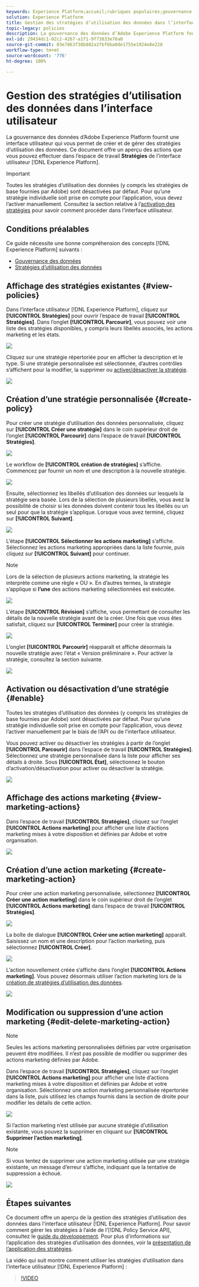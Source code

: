 ```yaml
---
keywords: Experience Platform;accueil;rubriques populaires;gouvernance des données;guide d’utilisation des stratégies d’utilisation des données
solution: Experience Platform
title: Gestion des stratégies d’utilisation des données dans l’interface utilisateur
topic-legacy: policies
description: La gouvernance des données d’Adobe Experience Platform fournit une interface utilisateur qui vous permet de créer et de gérer des stratégies d’utilisation des données. Ce document offre un aperçu des actions que vous pouvez effectuer dans l’espace de travail Stratégies de l’interface utilisateur d’Experience Platform.
exl-id: 29434dc1-02c2-4267-a1f1-9f73833e76a0
source-git-commit: 03e7863f38b882a2fbf6ba0de1755e1924e8e228
workflow-type: tm+mt
source-wordcount: '776'
ht-degree: 100%

---
```


# Gestion des stratégies d’utilisation des données dans l’interface utilisateur

La gouvernance des données d’Adobe Experience Platform fournit une interface utilisateur qui vous permet de créer et de gérer des stratégies d’utilisation des données. Ce document offre un aperçu des actions que vous pouvez effectuer dans l’espace de travail **Stratégies** de l’interface utilisateur [!DNL Experience Platform].

>[!IMPORTANT]
>
>Toutes les stratégies d’utilisation des données (y compris les stratégies de base fournies par Adobe) sont désactivées par défaut. Pour qu’une stratégie individuelle soit prise en compte pour l’application, vous devez l’activer manuellement. Consultez la section relative à l’[activation des stratégies](#enable) pour savoir comment procéder dans l’interface utilisateur.

## Conditions préalables

Ce guide nécessite une bonne compréhension des concepts [!DNL Experience Platform] suivants :

- [Gouvernance des données](../home.md)
- [Stratégies d’utilisation des données](./overview.md)

## Affichage des stratégies existantes {#view-policies}

Dans l’interface utilisateur [!DNL Experience Platform], cliquez sur **[!UICONTROL Stratégies]** pour ouvrir l’espace de travail **[!UICONTROL Stratégies]**. Dans l’onglet **[!UICONTROL Parcourir]**, vous pouvez voir une liste des stratégies disponibles, y compris leurs libellés associés, les actions marketing et les états.

![](../images/policies/browse-policies.png)

Cliquez sur une stratégie répertoriée pour en afficher la description et le type. Si une stratégie personnalisée est sélectionnée, d’autres contrôles s’affichent pour la modifier, la supprimer ou [activer/désactiver la stratégie](#enable).

![](../images/policies/policy-details.png)

## Création dʼune stratégie personnalisée {#create-policy}

Pour créer une stratégie d’utilisation des données personnalisée, cliquez sur **[!UICONTROL Créer une stratégie]** dans le coin supérieur droit de l’onglet **[!UICONTROL Parcourir]** dans l’espace de travail **[!UICONTROL Stratégies]**.

![](../images/policies/create-policy-button.png)

Le workflow de **[!UICONTROL création de stratégies]** s’affiche. Commencez par fournir un nom et une description à la nouvelle stratégie.

![](../images/policies/create-policy-description.png)

Ensuite, sélectionnez les libellés d’utilisation des données sur lesquels la stratégie sera basée. Lors de la sélection de plusieurs libellés, vous avez la possibilité de choisir si les données doivent contenir tous les libellés ou un seul pour que la stratégie s’applique. Lorsque vous avez terminé, cliquez sur **[!UICONTROL Suivant]**.

![](../images/policies/add-labels.png)

L’étape **[!UICONTROL Sélectionner les actions marketing]** s’affiche. Sélectionnez les actions marketing appropriées dans la liste fournie, puis cliquez sur **[!UICONTROL Suivant]** pour continuer.

>[!NOTE]
>
>Lors de la sélection de plusieurs actions marketing, la stratégie les interprète comme une règle « OU ». En d’autres termes, la stratégie s’applique si **l’une** des actions marketing sélectionnées est exécutée.

![](../images/policies/add-marketing-actions.png)

L’étape **[!UICONTROL Révision]** s’affiche, vous permettant de consulter les détails de la nouvelle stratégie avant de la créer. Une fois que vous êtes satisfait, cliquez sur **[!UICONTROL Terminer]** pour créer la stratégie.

![](../images/policies/policy-review.png)

L’onglet **[!UICONTROL Parcourir]** réapparaît et affiche désormais la nouvelle stratégie avec l’état « Version préliminaire ». Pour activer la stratégie, consultez la section suivante.

![](../images/policies/created-policy.png)

## Activation ou désactivation d’une stratégie {#enable}

Toutes les stratégies d’utilisation des données (y compris les stratégies de base fournies par Adobe) sont désactivées par défaut. Pour qu’une stratégie individuelle soit prise en compte pour l’application, vous devez l’activer manuellement par le biais de l’API ou de l’interface utilisateur.

Vous pouvez activer ou désactiver les stratégies à partir de l’onglet **[!UICONTROL Parcourir]** dans l’espace de travail **[!UICONTROL Stratégies]**. Sélectionnez une stratégie personnalisée dans la liste pour afficher ses détails à droite. Sous **[!UICONTROL État]**, sélectionnez le bouton d’activation/désactivation pour activer ou désactiver la stratégie.

![](../images/policies/enable-policy.png)

## Affichage des actions marketing {#view-marketing-actions}

Dans l’espace de travail **[!UICONTROL Stratégies]**, cliquez sur l’onglet **[!UICONTROL Actions marketing]** pour afficher une liste d’actions marketing mises à votre disposition et définies par Adobe et votre organisation.

![](../images/policies/marketing-actions.png)

## Création d’une action marketing {#create-marketing-action}

Pour créer une action marketing personnalisée, sélectionnez **[!UICONTROL Créer une action marketing]** dans le coin supérieur droit de l’onglet **[!UICONTROL Actions marketing]** dans l’espace de travail **[!UICONTROL Stratégies]**.

![](../images/policies/create-marketing-action.png)

La boîte de dialogue **[!UICONTROL Créer une action marketing]** apparaît. Saisissez un nom et une description pour l’action marketing, puis sélectionnez **[!UICONTROL Créer]**.

![](../images/policies/create-marketing-action-details.png)

L’action nouvellement créée s’affiche dans l’onglet **[!UICONTROL Actions marketing]**. Vous pouvez désormais utiliser l’action marketing lors de la [création de stratégies d’utilisation des données](#create-policy).

![](../images/policies/created-marketing-action.png)

## Modification ou suppression d’une action marketing {#edit-delete-marketing-action}

>[!NOTE]
>
>Seules les actions marketing personnalisées définies par votre organisation peuvent être modifiées. Il n’est pas possible de modifier ou supprimer des actions marketing définies par Adobe.

Dans l’espace de travail **[!UICONTROL Stratégies]**, cliquez sur l’onglet **[!UICONTROL Actions marketing]** pour afficher une liste d’actions marketing mises à votre disposition et définies par Adobe et votre organisation. Sélectionnez une action marketing personnalisée répertoriée dans la liste, puis utilisez les champs fournis dans la section de droite pour modifier les détails de cette action.

![](../images/policies/edit-marketing-action.png)

Si l’action marketing n’est utilisée par aucune stratégie d’utilisation existante, vous pouvez la supprimer en cliquant sur **[!UICONTROL Supprimer l’action marketing]**.

>[!NOTE]
>
>Si vous tentez de supprimer une action marketing utilisée par une stratégie existante, un message d’erreur s’affiche, indiquant que la tentative de suppression a échoué.

![](../images/policies/delete-marketing-action.png)

## Étapes suivantes

Ce document offre un aperçu de la gestion des stratégies d’utilisation des données dans l’interface utilisateur [!DNL Experience Platform]. Pour savoir comment gérer les stratégies à l’aide de l’[!DNL Policy Service API], consultez le [guide du développement](../api/getting-started.md). Pour plus d’informations sur l’application des stratégies d’utilisation des données, voir la [présentation de l’application des stratégies](../enforcement/overview.md).

La vidéo qui suit montre comment utiliser les stratégies d’utilisation dans l’interface utilisateur [!DNL Experience Platform] :

>[!VIDEO](https://video.tv.adobe.com/v/32977?quality=12&learn=on)
